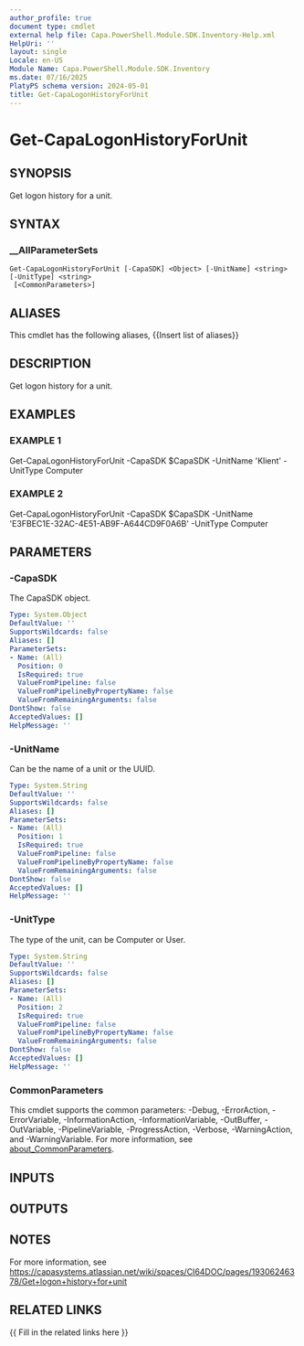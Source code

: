 ```yaml
---
author_profile: true
document type: cmdlet
external help file: Capa.PowerShell.Module.SDK.Inventory-Help.xml
HelpUri: ''
layout: single
Locale: en-US
Module Name: Capa.PowerShell.Module.SDK.Inventory
ms.date: 07/16/2025
PlatyPS schema version: 2024-05-01
title: Get-CapaLogonHistoryForUnit
---
```


# Get-CapaLogonHistoryForUnit

## SYNOPSIS

Get logon history for a unit.

## SYNTAX

### __AllParameterSets

```
Get-CapaLogonHistoryForUnit [-CapaSDK] <Object> [-UnitName] <string> [-UnitType] <string>
 [<CommonParameters>]
```

## ALIASES

This cmdlet has the following aliases,
  {{Insert list of aliases}}

## DESCRIPTION

Get logon history for a unit.

## EXAMPLES

### EXAMPLE 1

Get-CapaLogonHistoryForUnit -CapaSDK $CapaSDK -UnitName 'Klient' -UnitType Computer

### EXAMPLE 2

Get-CapaLogonHistoryForUnit -CapaSDK $CapaSDK -UnitName 'E3FBEC1E-32AC-4E51-AB9F-A644CD9F0A6B' -UnitType Computer

## PARAMETERS

### -CapaSDK

The CapaSDK object.

```yaml
Type: System.Object
DefaultValue: ''
SupportsWildcards: false
Aliases: []
ParameterSets:
- Name: (All)
  Position: 0
  IsRequired: true
  ValueFromPipeline: false
  ValueFromPipelineByPropertyName: false
  ValueFromRemainingArguments: false
DontShow: false
AcceptedValues: []
HelpMessage: ''
```

### -UnitName

Can be the name of a unit or the UUID.

```yaml
Type: System.String
DefaultValue: ''
SupportsWildcards: false
Aliases: []
ParameterSets:
- Name: (All)
  Position: 1
  IsRequired: true
  ValueFromPipeline: false
  ValueFromPipelineByPropertyName: false
  ValueFromRemainingArguments: false
DontShow: false
AcceptedValues: []
HelpMessage: ''
```

### -UnitType

The type of the unit, can be Computer or User.

```yaml
Type: System.String
DefaultValue: ''
SupportsWildcards: false
Aliases: []
ParameterSets:
- Name: (All)
  Position: 2
  IsRequired: true
  ValueFromPipeline: false
  ValueFromPipelineByPropertyName: false
  ValueFromRemainingArguments: false
DontShow: false
AcceptedValues: []
HelpMessage: ''
```

### CommonParameters

This cmdlet supports the common parameters: -Debug, -ErrorAction, -ErrorVariable,
-InformationAction, -InformationVariable, -OutBuffer, -OutVariable, -PipelineVariable,
-ProgressAction, -Verbose, -WarningAction, and -WarningVariable. For more information, see
[about_CommonParameters](https://go.microsoft.com/fwlink/?LinkID=113216).

## INPUTS

## OUTPUTS

## NOTES

For more information, see https://capasystems.atlassian.net/wiki/spaces/CI64DOC/pages/19306246378/Get+logon+history+for+unit


## RELATED LINKS

{{ Fill in the related links here }}

